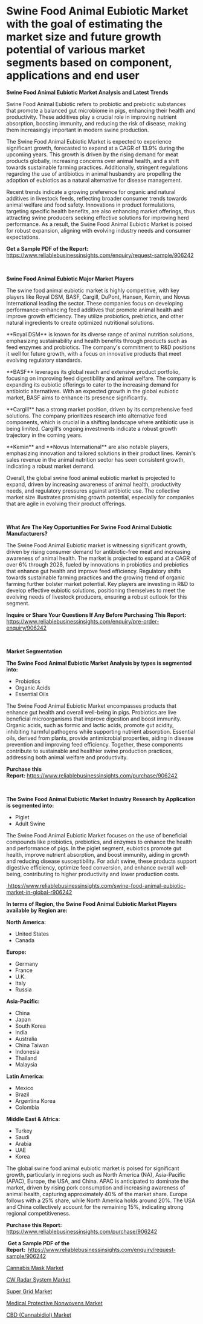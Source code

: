 <p><h1>Swine Food Animal Eubiotic Market with the goal of estimating the market size and future growth potential of various market segments based on component, applications and end user</h1></p><p><strong>Swine Food Animal Eubiotic Market Analysis and Latest Trends</strong></p>
<p><p>Swine Food Animal Eubiotic refers to probiotic and prebiotic substances that promote a balanced gut microbiome in pigs, enhancing their health and productivity. These additives play a crucial role in improving nutrient absorption, boosting immunity, and reducing the risk of disease, making them increasingly important in modern swine production.</p><p>The Swine Food Animal Eubiotic Market is expected to experience significant growth, forecasted to expand at a CAGR of 13.9% during the upcoming years. This growth is driven by the rising demand for meat products globally, increasing concerns over animal health, and a shift towards sustainable farming practices. Additionally, stringent regulations regarding the use of antibiotics in animal husbandry are propelling the adoption of eubiotics as a natural alternative for disease management.</p><p>Recent trends indicate a growing preference for organic and natural additives in livestock feeds, reflecting broader consumer trends towards animal welfare and food safety. Innovations in product formulations, targeting specific health benefits, are also enhancing market offerings, thus attracting swine producers seeking effective solutions for improving herd performance. As a result, the Swine Food Animal Eubiotic Market is poised for robust expansion, aligning with evolving industry needs and consumer expectations.</p></p>
<p><strong>Get a Sample PDF of the Report:&nbsp;</strong> <a href="https://www.reliablebusinessinsights.com/enquiry/request-sample/906242?utm_campaign=41&utm_medium=2&utm_source=Github&utm_content=ia&utm_term=11102024&utm_id=swine-food-animal-eubiotic">https://www.reliablebusinessinsights.com/enquiry/request-sample/906242</a></p>
<p>&nbsp;</p>
<p><strong>Swine Food Animal Eubiotic Major Market Players</strong></p>
<p><p>The swine food animal eubiotic market is highly competitive, with key players like Royal DSM, BASF, Cargill, DuPont, Hansen, Kemin, and Novus International leading the sector. These companies focus on developing performance-enhancing feed additives that promote animal health and improve growth efficiency. They utilize probiotics, prebiotics, and other natural ingredients to create optimized nutritional solutions.</p><p>**Royal DSM** is known for its diverse range of animal nutrition solutions, emphasizing sustainability and health benefits through products such as feed enzymes and probiotics. The company's commitment to R&D positions it well for future growth, with a focus on innovative products that meet evolving regulatory standards.</p><p>**BASF** leverages its global reach and extensive product portfolio, focusing on improving feed digestibility and animal welfare. The company is expanding its eubiotic offerings to cater to the increasing demand for antibiotic alternatives. With an expected growth in the global eubiotic market, BASF aims to enhance its presence significantly.</p><p>**Cargill** has a strong market position, driven by its comprehensive feed solutions. The company prioritizes research into alternative feed components, which is crucial in a shifting landscape where antibiotic use is being limited. Cargill's ongoing investments indicate a robust growth trajectory in the coming years.</p><p>**Kemin** and **Novus International** are also notable players, emphasizing innovation and tailored solutions in their product lines. Kemin's sales revenue in the animal nutrition sector has seen consistent growth, indicating a robust market demand.</p><p>Overall, the global swine food animal eubiotic market is projected to expand, driven by increasing awareness of animal health, productivity needs, and regulatory pressures against antibiotic use. The collective market size illustrates promising growth potential, especially for companies that are agile in evolving their product offerings.</p></p>
<p>&nbsp;</p>
<p><strong>What Are The Key Opportunities For Swine Food Animal Eubiotic Manufacturers?</strong></p>
<p><p>The Swine Food Animal Eubiotic market is witnessing significant growth, driven by rising consumer demand for antibiotic-free meat and increasing awareness of animal health. The market is projected to expand at a CAGR of over 6% through 2028, fueled by innovations in probiotics and prebiotics that enhance gut health and improve feed efficiency. Regulatory shifts towards sustainable farming practices and the growing trend of organic farming further bolster market potential. Key players are investing in R&D to develop effective eubiotic solutions, positioning themselves to meet the evolving needs of livestock producers, ensuring a robust outlook for this segment.</p></p>
<p><strong>Inquire or Share Your Questions If Any Before Purchasing This Report:</strong> <a href="https://www.reliablebusinessinsights.com/enquiry/pre-order-enquiry/906242?utm_campaign=41&utm_medium=2&utm_source=Github&utm_content=ia&utm_term=11102024&utm_id=swine-food-animal-eubiotic">https://www.reliablebusinessinsights.com/enquiry/pre-order-enquiry/906242</a></p>
<p>&nbsp;</p>
<p><strong>Market Segmentation</strong></p>
<p><strong>The Swine Food Animal Eubiotic Market Analysis by types is segmented into:</strong></p>
<p><ul><li>Probiotics</li><li>Organic Acids</li><li>Essential Oils</li></ul></p>
<p><p>The Swine Food Animal Eubiotic Market encompasses products that enhance gut health and overall well-being in pigs. Probiotics are live beneficial microorganisms that improve digestion and boost immunity. Organic acids, such as formic and lactic acids, promote gut acidity, inhibiting harmful pathogens while supporting nutrient absorption. Essential oils, derived from plants, provide antimicrobial properties, aiding in disease prevention and improving feed efficiency. Together, these components contribute to sustainable and healthier swine production practices, addressing both animal welfare and productivity.</p></p>
<p><strong>Purchase this Report:&nbsp;</strong><a href="https://www.reliablebusinessinsights.com/purchase/906242?utm_campaign=41&utm_medium=2&utm_source=Github&utm_content=ia&utm_term=11102024&utm_id=swine-food-animal-eubiotic">https://www.reliablebusinessinsights.com/purchase/906242</a></p>
<p>&nbsp;</p>
<p><strong>The Swine Food Animal Eubiotic Market Industry Research by Application is segmented into:</strong></p>
<p><ul><li>Piglet</li><li>Adult Swine</li></ul></p>
<p><p>The Swine Food Animal Eubiotic Market focuses on the use of beneficial compounds like probiotics, prebiotics, and enzymes to enhance the health and performance of pigs. In the piglet segment, eubiotics promote gut health, improve nutrient absorption, and boost immunity, aiding in growth and reducing disease susceptibility. For adult swine, these products support digestive efficiency, optimize feed conversion, and enhance overall well-being, contributing to higher productivity and lower production costs.</p></p>
<p><a href="https://www.reliablebusinessinsights.com/swine-food-animal-eubiotic-market-in-global-r906242?utm_campaign=41&utm_medium=2&utm_source=Github&utm_content=ia&utm_term=11102024&utm_id=swine-food-animal-eubiotic">&nbsp;https://www.reliablebusinessinsights.com/swine-food-animal-eubiotic-market-in-global-r906242</a></p>
<p><strong>In terms of Region, the Swine Food Animal Eubiotic Market Players available by Region are:</strong></p>
<p>
    <p> <strong> North America: </strong>
        <ul>
            <li>United States</li>
            <li>Canada</li>
        </ul>
        </p> 
    <p> <strong> Europe: </strong>
        <ul>
            <li>Germany</li>
            <li>France</li>
            <li>U.K.</li>
            <li>Italy</li>
            <li>Russia</li>
        </ul>
        </p> 
    <p> <strong> Asia-Pacific: </strong>
        <ul>
            <li>China</li>
            <li>Japan</li>
            <li>South Korea</li>
            <li>India</li>
            <li>Australia</li>
            <li>China Taiwan</li>
            <li>Indonesia</li>
            <li>Thailand</li>
            <li>Malaysia</li>
        </ul>
        </p> 
    <p> <strong> Latin America: </strong>
        <ul>
            <li>Mexico</li>
            <li>Brazil</li>
            <li>Argentina Korea</li>
            <li>Colombia</li>
        </ul>
        </p> 
    <p> <strong> Middle East & Africa: </strong>
        <ul>
            <li>Turkey</li>
            <li>Saudi</li>
            <li>Arabia</li>
            <li>UAE</li>
            <li>Korea</li>
        </ul>
    </p>
    </p>
<p><p>The global swine food animal eubiotic market is poised for significant growth, particularly in regions such as North America (NA), Asia-Pacific (APAC), Europe, the USA, and China. APAC is anticipated to dominate the market, driven by rising pork consumption and increasing awareness of animal health, capturing approximately 40% of the market share. Europe follows with a 25% share, while North America holds around 20%. The USA and China collectively account for the remaining 15%, indicating strong regional competitiveness.</p></p>
<p><strong>Purchase this Report: </strong><a href="https://www.reliablebusinessinsights.com/purchase/906242?utm_campaign=41&utm_medium=2&utm_source=Github&utm_content=ia&utm_term=11102024&utm_id=swine-food-animal-eubiotic">https://www.reliablebusinessinsights.com/purchase/906242</a></p>
<p>&nbsp;<strong>Get a Sample PDF of the Report:&nbsp;&nbsp;</strong><a href="https://www.reliablebusinessinsights.com/enquiry/request-sample/906242?utm_campaign=41&utm_medium=2&utm_source=Github&utm_content=ia&utm_term=11102024&utm_id=swine-food-animal-eubiotic">https://www.reliablebusinessinsights.com/enquiry/request-sample/906242</a></p>
<p><strong></strong></p>
<p><p><a href="https://www.linkedin.com/pulse/future-trends-global-cannabis-mask-market-insights-analysis-nabye?utm_campaign=41&utm_medium=2&utm_source=Github&utm_content=ia&utm_term=11102024&utm_id=swine-food-animal-eubiotic">Cannabis Mask Market</a></p><p><a href="https://issuu.com/reportprime-2/docs/cw-radar-system-market-size-2030.pp_10bda3f05ac7a4?utm_campaign=41&utm_medium=2&utm_source=Github&utm_content=ia&utm_term=11102024&utm_id=swine-food-animal-eubiotic">CW Radar System Market</a></p><p><a href="https://issuu.com/reportprime-2/docs/super-grid-market-size-2030.pptx_2960c8e15e63d0?utm_campaign=41&utm_medium=2&utm_source=Github&utm_content=ia&utm_term=11102024&utm_id=swine-food-animal-eubiotic">Super Grid Market</a></p><p><a href="https://www.linkedin.com/pulse/medical-protective-nonwovens-market-size-growth-industry-analysis-pgl6c?utm_campaign=41&utm_medium=2&utm_source=Github&utm_content=ia&utm_term=11102024&utm_id=swine-food-animal-eubiotic">Medical Protective Nonwovens Market</a></p><p><a href="https://www.linkedin.com/pulse/consumer-behavior-shifts-cbd-cannabidiol-market-demand-analysis-zodyc?utm_campaign=41&utm_medium=2&utm_source=Github&utm_content=ia&utm_term=11102024&utm_id=swine-food-animal-eubiotic">CBD (Cannabidiol) Market</a></p></p>